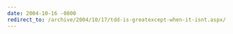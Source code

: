 ```yaml
---
date: 2004-10-16 -0800
redirect_to: /archive/2004/10/17/tdd-is-greatexcept-when-it-isnt.aspx/
---
```

